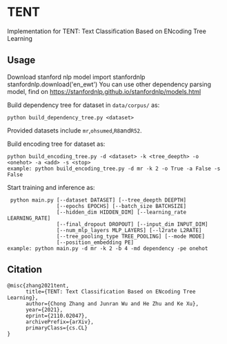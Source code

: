 # TENT
Implementation for TENT: Text Classification Based on ENcoding Tree Learning
## Usage
Download stanford nlp model
    import stanfordnlp
    stanfordnlp.download('en_ewt')
You can use other dependency parsing model, find on https://stanfordnlp.github.io/stanfordnlp/models.html

Build dependency tree for dataset in `data/corpus/` as:

    python build_dependency_tree.py <dataset>
    
Provided datasets include `mr`,`ohsumed`,`R8`and`R52`. 

Build encoding tree for dataset as:
    
    python build_encoding_tree.py -d <dataset> -k <tree_deepth> -o <onehot> -a <add> -s <stop>
    example: python build_encoding_tree.py -d mr -k 2 -o True -a False -s False

Start training and inference as:
    
     python main.py [--dataset DATASET] [--tree_deepth DEEPTH]
                    [--epochs EPOCHS] [--batch_size BATCHSIZE]
                    [--hidden_dim HIDDEN_DIM] [--learning_rate LEARNING_RATE]
                    [--final_dropout DROPOUT] [--input_dim INPUT_DIM]
                    [--num_mlp_layers MLP_LAYERS] [--l2rate L2RATE]
                    [--tree_pooling_type TREE_POOLING] [--mode MODE]
                    [--position_embedding PE] 
    example: python main.py -d mr -k 2 -b 4 -md dependency -pe onehot

## Citation

    @misc{zhang2021tent,
          title={TENT: Text Classification Based on ENcoding Tree Learning}, 
          author={Chong Zhang and Junran Wu and He Zhu and Ke Xu},
          year={2021},
          eprint={2110.02047},
          archivePrefix={arXiv},
          primaryClass={cs.CL}
    }
